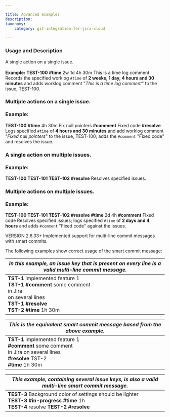 ```yaml
---

title: Advanced examples
description:
taxonomy:
    category: git-integration-for-jira-cloud

---
```

### **Usage and Description**
A single action on a single issue.<br><br>**Example:**
**TEST-100** **#time** 2w 1d 4h 30m This is a time log comment
Records the specified worklog `#time` of **2 weeks, 1 day, 4 hours and 30 minutes** and adds worklog comment "_This is a time log comment_" to the issue, TEST-100.

### Multiple actions on a single issue.<br><br>**Example:**
**TEST-100** **#time** 4h 30m Fix null pointers **#comment** Fixed code **#resolve**
Logs specified `#time` of **4 hours and 30 minutes** and add worklog comment "_Fixed null pointers_" to the issue, TEST-100; adds the `#comment` "Fixed code" and resolves the issue.

### A single action on multiple issues.<br><br>**Example:**
**TEST-100 TEST-101 TEST-102** **#resolve**
Resolves specified issues.

### Multiple actions on multiple issues.<br><br>**Example:**
**TEST-100 TEST-101 TEST-102** **#resolve** **#time** 2d 4h **#comment** Fixed code
Resolves specified issues; logs specified `#time` of **2 days and 4 hours** and adds `#comment` "Fixed code" against the issues.

VERSION 2.6.33+
Implemented support for multi-line commit messages with smart commits.


The following examples show correct usage of the smart commit message:

| _In this example, an issue key that is present on every line is a valid multi-line commit message._ |
| --- |
| **TST-1** implemented feature 1  <br>**TST-1** **#comment** some comment  <br>in Jira  <br>on several lines  <br>**TST-1** **#resolve**  <br>**TST-2** **#time** 1h 30m |


| _This is the equivalent smart commit message based from the above example._ |
| --- |
| **TST-1** implemented feature 1  <br>**#comment** some comment  <br>in Jira on several lines  <br>**#resolve** TST-2  <br>**#time** 1h 30m |


| _This example, containing several issue keys, is also a valid multi-line smart commit message._ |
| --- |
| **TEST-3** Background color of settings should be lighter  <br>**TEST-3** **#in-progress** **#time** 1h  <br>**TEST-4** resolve **TEST-2** **#resolve** |
